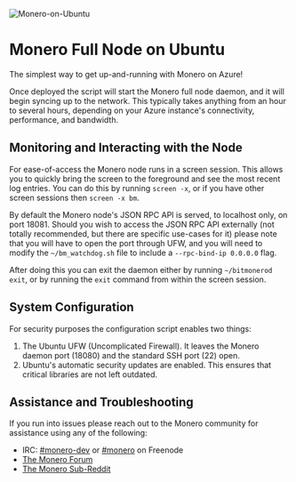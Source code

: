 ![Monero-on-Ubuntu](https://raw.githubusercontent.com/fathym-it/azure-quickstart-templates/master/blockchain/images/monero.png)

# Monero Full Node on Ubuntu

The simplest way to get up-and-running with Monero on Azure!

Once deployed the script will start the Monero full node daemon, and it will begin syncing up to the network. This typically takes anything from an hour to several hours, depending on your Azure instance's connectivity, performance, and bandwidth.

## Monitoring and Interacting with the Node

For ease-of-access the Monero node runs in a screen session. This allows you to quickly bring the screen to the foreground and see the most recent log entries. You can do this by running ```screen -x```, or if you have other screen sessions then ```screen -x bm```.

By default the Monero node's JSON RPC API is served, to localhost only, on port 18081. Should you wish to access the JSON RPC API externally (not totally recommended, but there are specific use-cases for it) please note that you will have to open the port through UFW, and you will need to modify the ```~/bm_watchdog.sh``` file to include a ```--rpc-bind-ip 0.0.0.0``` flag.

After doing this you can exit the daemon either by running ```~/bitmonerod exit```, or by running the ```exit``` command from within the screen session.

## System Configuration

For security purposes the configuration script enables two things:

1. The Ubuntu UFW (Uncomplicated Firewall). It leaves the Monero daemon port (18080) and the standard SSH port (22) open.
2. Ubuntu's automatic security updates are enabled. This ensures that critical libraries are not left outdated.

## Assistance and Troubleshooting

If you run into issues please reach out to the Monero community for assistance using any of the following:

- IRC: [#monero-dev](irc://chat.freenode.net/#monero-dev) or [#monero](irc://chat.freenode.net/#monero) on Freenode
- [The Monero Forum](https://forum.getmonero.org)
- [The Monero Sub-Reddit](https://reddit.com/r/Monero/)
